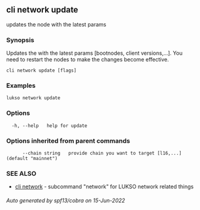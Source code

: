 ## cli network update

updates the node with the latest params

### Synopsis

Updates the with the latest params [bootnodes, client versions,...]. You need to restart the nodes to make the changes become effective.

	


```
cli network update [flags]
```

### Examples

```
lukso network update
```

### Options

```
  -h, --help   help for update
```

### Options inherited from parent commands

```
      --chain string   provide chain you want to target [l16,...] (default "mainnet")
```

### SEE ALSO

* [cli network](cli_network.md)	 - subcommand "network" for LUKSO network related things

###### Auto generated by spf13/cobra on 15-Jun-2022
